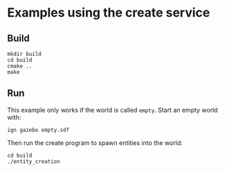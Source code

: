 # Examples using the create service

## Build

```
mkdir build
cd build
cmake ..
make
```

## Run

This example only works if the world is called `empty`. Start an empty world with:

```
ign gazebo empty.sdf
```

Then run the create program to spawn entities into the world:

```
cd build
./entity_creation
```
